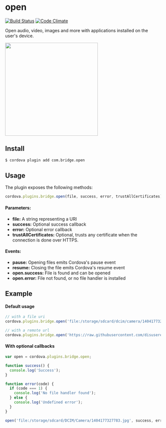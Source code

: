 open
====

[![Build Status](https://travis-ci.org/disusered/cordova-open.svg)](https://travis-ci.org/disusered/cordova-open) [![Code Climate](https://codeclimate.com/github/disusered/cordova-open/badges/gpa.svg)](https://codeclimate.com/github/disusered/cordova-open) 

Open audio, video, images and more with applications installed on the user's device.

<img src="https://raw.githubusercontent.com/disusered/cordova-open/docs/open.png" width="300px" />

## Install

```bash
$ cordova plugin add com.bridge.open
```

## Usage

The plugin exposes the following methods:

```javascript
cordova.plugins.bridge.open(file, success, error, trustAllCertificates)
```

#### Parameters:
* __file:__ A string representing a URI
* __success:__ Optional success callback
* __error:__ Optional error callback
* __trustAllCertificates:__ Optional, trusts any certificate when the connection is done over HTTPS.

#### Events:
* __pause:__ Opening files emits Cordova's pause event
* __resume:__ Closing the file emits Cordova's resume event
* __open.success:__ File is found and can be opened
* __open.error:__ File not found, or no file handler is installed

## Example

#### Default usage

```javascript
// with a file uri
cordova.plugins.bridge.open('file:/storage/sdcard/dcim/camera/1404177327783.jpg');

// with a remote url
cordova.plugins.bridge.open('https://raw.githubusercontent.com/disusered/cordova-open/test/test.png');
```

#### With optional callbacks

```javascript
var open = cordova.plugins.bridge.open;

function success() {
  console.log('Success');
}

function error(code) {
  if (code === 1) {
    console.log('No file handler found');
  } else {
    console.log('Undefined error');
  }
}

open('file:/storage/sdcard/DCIM/Camera/1404177327783.jpg', success, error);
```
